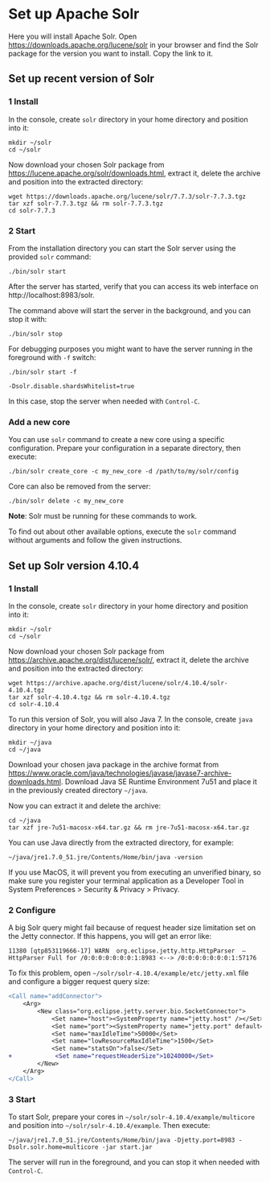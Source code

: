 # Set up Apache Solr

Here you will install Apache Solr. Open https://downloads.apache.org/lucene/solr
in your browser and find the Solr package for the version you want to install.
Copy the link to it.

## Set up recent version of Solr

### 1 Install

In the console, create `solr` directory in your home directory and position into
it:

```console
mkdir ~/solr
cd ~/solr
```

Now download your chosen Solr package from
https://lucene.apache.org/solr/downloads.html, extract it, delete the archive
and position into the extracted directory:

```console
wget https://downloads.apache.org/lucene/solr/7.7.3/solr-7.7.3.tgz
tar xzf solr-7.7.3.tgz && rm solr-7.7.3.tgz
cd solr-7.7.3
```

### 2 Start

From the installation directory you can start the Solr server using the provided
`solr` command:

```console
./bin/solr start
```

After the server has started, verify that you can access its web interface on
http://localhost:8983/solr.

The command above will start the server in the background, and you can stop it
with:

```console
./bin/solr stop
```

For debugging purposes you might want to have the server running in the
foreground with `-f` switch:

```console
./bin/solr start -f
```

`-Dsolr.disable.shardsWhitelist=true`

In this case, stop the server when needed with `Control-C`.

### Add a new core

You can use `solr` command to create a new core using a specific configuration.
Prepare your configuration in a separate directory, then execute:

```console
./bin/solr create_core -c my_new_core -d /path/to/my/solr/config
```

Core can also be removed from the server:

```console
./bin/solr delete -c my_new_core
```

**Note**: Solr must be running for these commands to work.

To find out about other available options, execute the `solr` command without
arguments and follow the given instructions.

## Set up Solr version 4.10.4

### 1 Install

In the console, create `solr` directory in your home directory and position into
it:

```console
mkdir ~/solr
cd ~/solr
```

Now download your chosen Solr package from
https://archive.apache.org/dist/lucene/solr/, extract it, delete the archive
and position into the extracted directory:

```console
wget https://archive.apache.org/dist/lucene/solr/4.10.4/solr-4.10.4.tgz
tar xzf solr-4.10.4.tgz && rm solr-4.10.4.tgz
cd solr-4.10.4
```

To run this version of Solr, you will also Java 7. In the console, create `java`
directory in your home directory and position into it:

```console
mkdir ~/java
cd ~/java
```

Download your chosen java package in the archive format from
https://www.oracle.com/java/technologies/javase/javase7-archive-downloads.html.
Download Java SE Runtime Environment 7u51 and place it in the previously created
directory `~/java`.

Now you can extract it and delete the archive:

```console
cd ~/java
tar xzf jre-7u51-macosx-x64.tar.gz && rm jre-7u51-macosx-x64.tar.gz
```

You can use Java directly from the extracted directory, for example:

```console
~/java/jre1.7.0_51.jre/Contents/Home/bin/java -version
```

If you use MacOS, it will prevent you from executing an unverified binary, so
make sure you register your terminal application as a Developer Tool in System
Preferences > Security & Privacy > Privacy.

### 2 Configure

A big Solr query might fail because of request header size limitation set on the
Jetty connector. If this happens, you will get an error like:

```text
11380 [qtp853119666-17] WARN  org.eclipse.jetty.http.HttpParser  – HttpParser Full for /0:0:0:0:0:0:0:1:8983 <--> /0:0:0:0:0:0:0:1:57176
```

To fix this problem, open `~/solr/solr-4.10.4/example/etc/jetty.xml` file and
configure a bigger request query size:

```diff
<Call name="addConnector">
    <Arg>
        <New class="org.eclipse.jetty.server.bio.SocketConnector">
            <Set name="host"><SystemProperty name="jetty.host" /></Set>
            <Set name="port"><SystemProperty name="jetty.port" default="8983"/></Set>
            <Set name="maxIdleTime">50000</Set>
            <Set name="lowResourceMaxIdleTime">1500</Set>
            <Set name="statsOn">false</Set>
+            <Set name="requestHeaderSize">10240000</Set>
        </New>
    </Arg>
</Call>
```

### 3 Start

To start Solr, prepare your cores in `~/solr/solr-4.10.4/example/multicore` and
position into `~/solr/solr-4.10.4/example`. Then execute:

```console
~/java/jre1.7.0_51.jre/Contents/Home/bin/java -Djetty.port=8983 -Dsolr.solr.home=multicore -jar start.jar
```

The server will run in the foreground, and you can stop it when needed with
`Control-C`.
